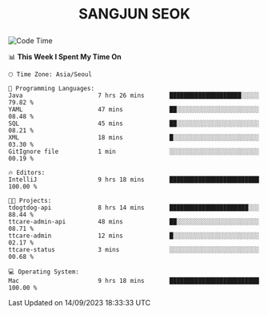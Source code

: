 <h1>
 <p align="center">
   SANGJUN SEOK
 </p>
</h1>

<!--START_SECTION:waka-->
![Code Time](http://img.shields.io/badge/Code%20Time-2%2C834%20hrs%209%20mins-blue)

📊 **This Week I Spent My Time On** 

```text
🕑︎ Time Zone: Asia/Seoul

💬 Programming Languages: 
Java                     7 hrs 26 mins       ████████████████████░░░░░   79.82 % 
YAML                     47 mins             ██░░░░░░░░░░░░░░░░░░░░░░░   08.48 % 
SQL                      45 mins             ██░░░░░░░░░░░░░░░░░░░░░░░   08.21 % 
XML                      18 mins             █░░░░░░░░░░░░░░░░░░░░░░░░   03.30 % 
GitIgnore file           1 min               ░░░░░░░░░░░░░░░░░░░░░░░░░   00.19 % 

🔥 Editors: 
IntelliJ                 9 hrs 18 mins       █████████████████████████   100.00 % 

🐱‍💻 Projects: 
tdogtdog-api             8 hrs 14 mins       ██████████████████████░░░   88.44 % 
ttcare-admin-api         48 mins             ██░░░░░░░░░░░░░░░░░░░░░░░   08.71 % 
ttcare-admin             12 mins             █░░░░░░░░░░░░░░░░░░░░░░░░   02.17 % 
ttcare-status            3 mins              ░░░░░░░░░░░░░░░░░░░░░░░░░   00.68 % 

💻 Operating System: 
Mac                      9 hrs 18 mins       █████████████████████████   100.00 % 
```


 Last Updated on 14/09/2023 18:33:33 UTC
<!--END_SECTION:waka-->
